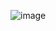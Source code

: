 ![image](https://user-images.githubusercontent.com/77952321/162685319-344edcf6-16fb-43f7-8a5f-c16ff616eb6a.png)
